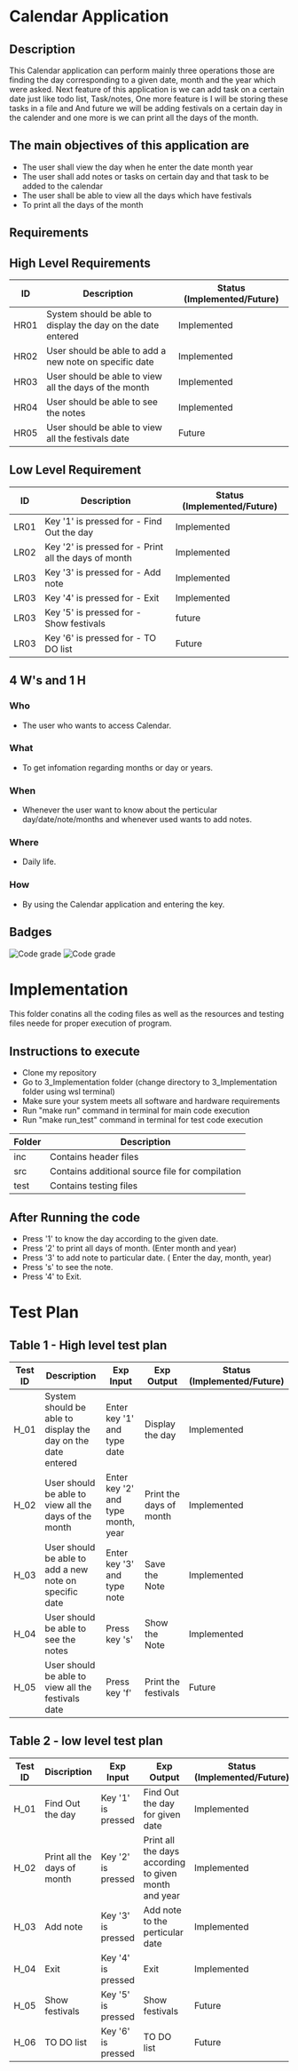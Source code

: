 # Calendar Application
## Description
   This Calendar application can perform mainly three operations those are finding the day corresponding to a given date, month and the year which were asked. Next feature of this application is we can add task on a certain date just like todo list, Task/notes, One more feature is I will be storing these tasks in a file and And future we will be adding festivals on a certain day in the calender and one more is we can print all the days of the month.
 
 ## The main objectives of this application are 
* The user shall view the day when he enter the date month year
* The user shall add notes or tasks on certain day and that task to be added to the calendar
* The user shall be able to view all the days which have festivals
* To print all the days of the month

## Requirements

## High Level Requirements
| ID | Description | Status (Implemented/Future) |
| --- | --- | --- |
| HR01 | System should be able to display the day on the date entered | Implemented |
| HR02 | User should be able to add a new note on specific date | Implemented |
| HR03 | User should be able to view all the days of the month | Implemented |
| HR04 | User should be able to see the notes  | Implemented |
| HR05 | User should be able to view all the festivals date  | Future |

## Low Level Requirement
| ID | Description | Status (Implemented/Future) |
| --- | --- | --- |
| LR01 | Key '1' is pressed for - Find Out the day | Implemented |
| LR02 | Key '2' is pressed for - Print all the days of month | Implemented |
| LR03 | Key '3' is pressed for - Add note | Implemented |
| LR03 | Key '4' is pressed for - Exit | Implemented |
| LR03 | Key '5' is pressed for - Show festivals | future |
| LR03 | Key '6' is pressed for - TO DO list | Future |



## 4 W's and 1 H
### Who
* The user who wants to access Calendar.
### What
* To get infomation regarding months or day or years.
### When
* Whenever the user want to know about the perticular day/date/note/months and whenever used wants to add notes.
### Where
* Daily life.
### How
* By using the Calendar application and entering the key.

## Badges

![Code grade](https://api.codiga.io/project/31090/score/svg)    ![Code grade](https://api.codiga.io/project/31090/status/svg)

# Implementation

This folder conatins all the coding files as well as the resources and testing files neede for proper execution of program.

## Instructions to execute
* Clone my repository
* Go to 3_Implementation folder (change directory to 3_Implementation folder using wsl terminal)
* Make sure your system meets all software and hardware requirements
* Run "make run" command in terminal for main code execution
* Run "make run_test" command in terminal for test code execution

| Folder | Description |
| --- | --- | 
| inc | Contains header files | 
| src | Contains additional source file for compilation | 
| test | Contains testing files |

## After Running the code 
* Press '1' to know the day according to the given date.
* Press '2' to print all days of month. (Enter month and year)
* Press '3' to add note to particular date. ( Enter the day, month, year)
* Press 's' to see the note.
* Press '4' to Exit.


# Test Plan
## Table 1 - High level test plan
| Test ID | Description | Exp Input | Exp Output | Status (Implemented/Future) |
| --- | --- | --- | --- | --- |
| H_01 | System should be able to display the day on the date entered | Enter key '1' and type date | Display the day | Implemented |
| H_02 | User should be able to view all the days of the month | Enter key '2' and type month, year | Print the days of month | Implemented |
| H_03 | User should be able to add a new note on specific date |  Enter key '3' and type note | Save the Note | Implemented |
| H_04 | User should be able to see the notes  | Press key 's'  | Show the Note | Implemented |
| H_05 | User should be able to view all the festivals date | Press key 'f' | Print the festivals | Future |

## Table 2 - low level test plan
| Test ID | Discription | Exp Input | Exp Output | Status (Implemented/Future) |
| --- | --- | --- | --- | --- |
| H_01 | Find Out the day | Key '1' is pressed  | Find Out the day for given date | Implemented |
| H_02 | Print all the days of month | Key '2' is pressed  | Print all the days according to given month and year | Implemented |
| H_03 | Add note | Key '3' is pressed  | Add note to the perticular date | Implemented |
| H_04 | Exit | Key '4' is pressed  | Exit | Implemented |
| H_05 | Show festivals | Key '5' is pressed  | Show festivals | Future |
| H_06 | TO DO list | Key '6' is pressed  | TO DO list | Future |



